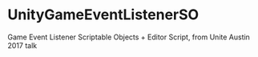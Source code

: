 # UnityGameEventListenerSO

Game Event Listener Scriptable Objects + Editor Script, from Unite Austin 2017 talk
